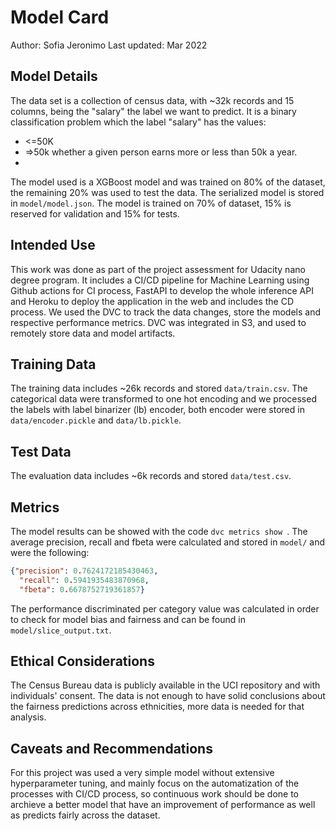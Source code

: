 # Model Card

Author: Sofia Jeronimo
Last updated: Mar 2022

## Model Details

The data set is a collection of census data, with ~32k records and 15 columns, being the "salary" the label we want to predict.
It is a binary classification problem which the label "salary" has the values:
- <=50K
- =>50k
whether a given person earns more or less than 50k a year. 
- 
The model used is a XGBoost model and was trained on 80% of the dataset, the remaining 20% was used to test the data.
The serialized model is stored in ```model/model.json```.
The model is trained on 70% of dataset, 15% is reserved for validation and 15% for tests.


## Intended Use
This work was done as part of the project assessment for Udacity nano degree program. 
It includes a CI/CD pipeline for Machine Learning using Github actions for CI process, FastAPI to develop the whole inference API and Heroku to deploy the application in the web and includes the CD process.
We used the DVC to track the data changes, store the models and respective performance metrics.
DVC was integrated in S3, and used to remotely store data and model artifacts.

## Training Data
The training data includes ~26k records and stored ```data/train.csv```. The categorical data were transformed to one hot encoding and we processed the labels with label binarizer (lb) encoder, both encoder were stored in ```data/encoder.pickle``` and ```data/lb.pickle```.

## Test Data
The evaluation data includes ~6k records and stored ```data/test.csv```.

## Metrics
The model results can be showed with the code ```dvc metrics show ```.
The average precision, recall and fbeta were calculated and stored in ```model/``` and were the following:

```json
{"precision": 0.7624172185430463,
  "recall": 0.5941935483870968, 
  "fbeta": 0.6678752719361857}
```

The performance discriminated per category value was calculated in order to check for model bias and fairness and can be found in ```model/slice_output.txt```.

## Ethical Considerations

The Census Bureau data is publicly available in the UCI repository and with individuals' consent. 
The data is not enough to have solid conclusions about the fairness predictions across ethnicities, more data is needed for that analysis.


## Caveats and Recommendations

For this project was used a very simple model without extensive hyperparameter tuning, and mainly focus on the automatization of the processes with CI/CD process, so continuous work should be done to archieve a better model that have an improvement of performance as well as predicts fairly across the dataset. 